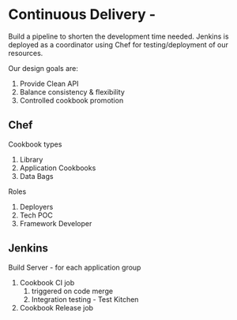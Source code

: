 # Continuous Delivery - 
Build a pipeline to shorten the development time needed.  Jenkins is deployed as a coordinator using Chef for testing/deployment of our resources.

Our design goals are:  
1. Provide Clean API  
2. Balance consistency & flexibility  
3. Controlled cookbook promotion  

## Chef 
Cookbook types  
1. Library  
2. Application Cookbooks  
3. Data Bags  

Roles
1. Deployers  
2. Tech POC  
3. Framework Developer  

## Jenkins
Build Server - for each application group  
1. Cookbook CI job  
	1. triggered on code merge  
	2. Integration testing  - Test Kitchen  
2. Cookbook Release job  



